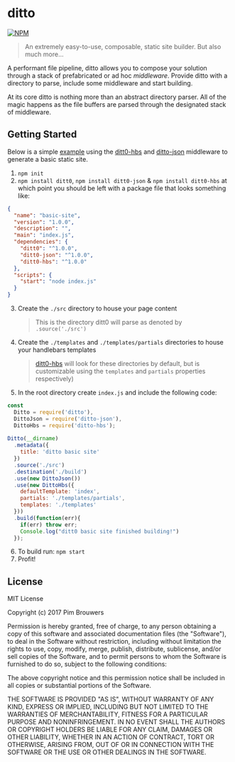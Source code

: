 # ditto

[![NPM](https://nodei.co/npm/ditt0.png?mini=true)](https://npmjs.org/package/ditt0)

> An extremely easy-to-use, composable, static site builder. But also much more...

A performant file pipeline, ditto allows you to compose your solution through a stack of prefabricated or ad hoc _middleware_. Provide ditto with a directory to parse, include some middleware and start building. 

At its core ditto is nothing more than an abstract directory parser. All of the magic happens as the file buffers are parsed through the designated stack of middleware.

## Getting Started

Below is a  simple [example](https://github.com/pimbrouwers/ditto/tree/master/examples/basic-site)  using the [ditt0-hbs](https://npmjs.org/package/ditt0-hbs) and [ditto-json](https://npmjs.org/package/ditt0-json) middleware to generate a basic static site.

1. `npm init`
2. `npm install ditt0`, `npm install ditt0-json` & `npm install ditt0-hbs` at which point you should be left with a package file that looks something like:
```json
{
  "name": "basic-site",
  "version": "1.0.0",
  "description": "",
  "main": "index.js",
  "dependencies": {
    "ditt0": "^1.0.0",
    "ditt0-json": "^1.0.0",
    "ditt0-hbs": "^1.0.0"
  },
  "scripts": {
    "start": "node index.js"
  }
}
```
3. Create the `./src` directory to house your page content 
    > This is the directory ditt0 will parse as denoted by `.source('./src')`
4. Create the `./templates` and `./templates/partials` directories to house your handlebars templates
    > [ditt0-hbs](https://npmjs.org/package/ditt0-hbs) will look for these directories by default, but is customizable using the `templates` and `partials` properties respectively)
5. In the root directory create `index.js` and include the following code:
```javascript
const
  Ditto = require('ditto'),
  DittoJson = require('ditto-json'),
  DittoHbs = require('ditto-hbs');
  
Ditto(__dirname)
  .metadata({
    title: 'ditto basic site'
  })
  .source('./src')
  .destination('./build')
  .use(new DittoJson())
  .use(new DittoHbs({
    defaultTemplate: 'index',
    partials: './templates/partials',
    templates: './templates'
  }))
  .build(function(err){
    if(err) throw err;
    Console.log("ditt0 basic site finished building!")
  });
```
6. To build run: `npm start`
7. Profit!

## License
MIT License

Copyright (c) 2017 Pim Brouwers

Permission is hereby granted, free of charge, to any person obtaining a copy
of this software and associated documentation files (the "Software"), to deal
in the Software without restriction, including without limitation the rights
to use, copy, modify, merge, publish, distribute, sublicense, and/or sell
copies of the Software, and to permit persons to whom the Software is
furnished to do so, subject to the following conditions:

The above copyright notice and this permission notice shall be included in all
copies or substantial portions of the Software.

THE SOFTWARE IS PROVIDED "AS IS", WITHOUT WARRANTY OF ANY KIND, EXPRESS OR
IMPLIED, INCLUDING BUT NOT LIMITED TO THE WARRANTIES OF MERCHANTABILITY,
FITNESS FOR A PARTICULAR PURPOSE AND NONINFRINGEMENT. IN NO EVENT SHALL THE
AUTHORS OR COPYRIGHT HOLDERS BE LIABLE FOR ANY CLAIM, DAMAGES OR OTHER
LIABILITY, WHETHER IN AN ACTION OF CONTRACT, TORT OR OTHERWISE, ARISING FROM,
OUT OF OR IN CONNECTION WITH THE SOFTWARE OR THE USE OR OTHER DEALINGS IN THE
SOFTWARE.